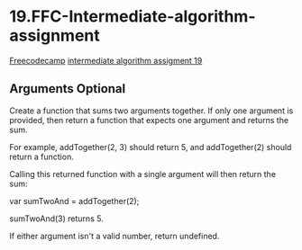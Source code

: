 # 19.FFC-Intermediate-algorithm-assignment

[Freecodecamp](https://www.freecodecamp.org/) [intermediate algorithm assigment 19](https://learn.freecodecamp.org/javascript-algorithms-and-data-structures/intermediate-algorithm-scripting/arguments-optional/)

## Arguments Optional

Create a function that sums two arguments together. If only one argument is provided, then return a function that expects one argument and returns the sum.

For example, addTogether(2, 3) should return 5, and addTogether(2) should return a function.

Calling this returned function with a single argument will then return the sum:

var sumTwoAnd = addTogether(2);

sumTwoAnd(3) returns 5.

If either argument isn't a valid number, return undefined.